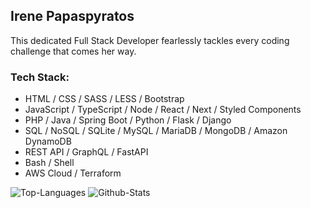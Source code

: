 ## Irene Papaspyratos

This dedicated Full Stack Developer fearlessly tackles every coding challenge that comes her way.

### Tech Stack:

- HTML / CSS / SASS / LESS / Bootstrap 
- JavaScript / TypeScript / Node / React / Next / Styled Components 
- PHP / Java / Spring Boot / Python / Flask / Django
- SQL / NoSQL / SQLite / MySQL / MariaDB / MongoDB / Amazon DynamoDB
- REST API / GraphQL / FastAPI
- Bash / Shell 
- AWS Cloud / Terraform 


![Top-Languages](https://github-readme-stats.vercel.app/api/top-langs/?username=irenepapaspyratos&theme=default&hide_border=false&include_all_commits=true&count_private=true&langs_count=10&layout=compact) 
![Github-Stats](https://github-readme-stats.vercel.app/api?username=irenepapaspyratos&custom_title=Irene+Papaspyratos%27+GitHub+Stats&theme=default&hide_border=false&include_all_commits=true&count_private=true&line_height=28) 
